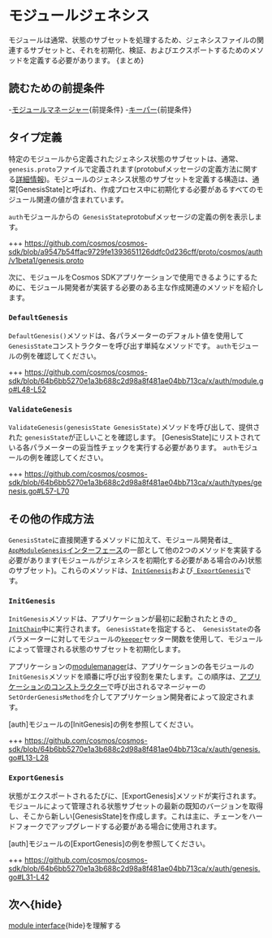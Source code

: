 # モジュールジェネシス

モジュールは通常、状態の​​サブセットを処理するため、ジェネシスファイルの関連するサブセットと、それを初期化、検証、およびエクスポートするためのメソッドを定義する必要があります。 {まとめ}

## 読むための前提条件

-[モジュールマネージャー](。/module-manager.md){前提条件}
-[キーパー](。/keeper.md){前提条件}

## タイプ定義

特定のモジュールから定義されたジェネシス状態のサブセットは、通常、 `genesis.proto`ファイルで定義されます(protobufメッセージの定義方法に関する[詳細情報](../core/encoding.md#gogoproto))。モジュールのジェネシス状態のサブセットを定義する構造は、通常[GenesisState]と呼ばれ、作成プロセス中に初期化する必要があるすべてのモジュール関連の値が含まれています。

`auth`モジュールからの` GenesisState`protobufメッセージの定義の例を表示します。

+++ https://github.com/cosmos/cosmos-sdk/blob/a9547b54ffac9729fe1393651126ddfc0d236cff/proto/cosmos/auth/v1beta1/genesis.proto

次に、モジュールをCosmos SDKアプリケーションで使用できるようにするために、モジュール開発者が実装する必要のある主な作成関連のメソッドを紹介します。

### `DefaultGenesis`

`DefaultGenesis()`メソッドは、各パラメーターのデフォルト値を使用して `GenesisState`コンストラクターを呼び出す単純なメソッドです。 `auth`モジュールの例を確認してください。

+++ https://github.com/cosmos/cosmos-sdk/blob/64b6bb5270e1a3b688c2d98a8f481ae04bb713ca/x/auth/module.go#L48-L52

### `ValidateGenesis`

`ValidateGenesis(genesisState GenesisState)`メソッドを呼び出して、提供された `genesisState`が正しいことを確認します。 [GenesisState]にリストされている各パラメーターの妥当性チェックを実行する必要があります。 `auth`モジュールの例を確認してください。

+++ https://github.com/cosmos/cosmos-sdk/blob/64b6bb5270e1a3b688c2d98a8f481ae04bb713ca/x/auth/types/genesis.go#L57-L70

## その他の作成方法

`GenesisState`に直接関連するメソッドに加えて、モジュール開発者は[` AppModuleGenesis`インターフェース](./module-manager.md#appmodulegenesis)の一部として他の2つのメソッドを実装する必要があります(モジュールがジェネシスを初期化する必要がある場合のみ)状態のサブセット)。これらのメソッドは、[`InitGenesis`](#initgenesis)および[` ExportGenesis`](#exportgenesis)です。

### `InitGenesis`

`InitGenesis`メソッドは、アプリケーションが最初に起動されたときの[` InitChain`](../core/baseapp.md#initchain)中に実行されます。 `GenesisState`を指定すると、` GenesisState`の各パラメーターに対してモジュールの[`keeper`](./keeper.md)セッター関数を使用して、モジュールによって管理される状態のサブセットを初期化します。

アプリケーションの[modulemanager](./module-manager.md#manager)は、アプリケーションの各モジュールの `InitGenesis`メソッドを順番に呼び出す役割を果たします。この順序は、[アプリケーションのコンストラクター](../basics/app-anatomy.md#constructor-function)で呼び出されるマネージャーの `SetOrderGenesisMethod`を介してアプリケーション開発者によって設定されます。

[auth]モジュールの[InitGenesis]の例を参照してください。

+++ https://github.com/cosmos/cosmos-sdk/blob/64b6bb5270e1a3b688c2d98a8f481ae04bb713ca/x/auth/genesis.go#L13-L28

### `ExportGenesis`

状態がエクスポートされるたびに、[ExportGenesis]メソッドが実行されます。モジュールによって管理される状態サブセットの最新の既知のバージョンを取得し、そこから新しい[GenesisState]を作成します。これは主に、チェーンをハードフォークでアップグレードする必要がある場合に使用されます。

[auth]モジュールの[ExportGenesis]の例を参照してください。

+++ https://github.com/cosmos/cosmos-sdk/blob/64b6bb5270e1a3b688c2d98a8f481ae04bb713ca/x/auth/genesis.go#L31-L42

## 次へ{hide}

[module interface](module-interfaces.md){hide}を理解する 